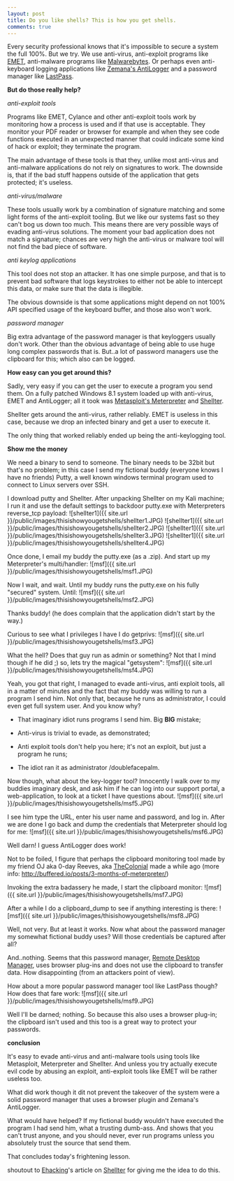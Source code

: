 ```yaml
---
layout: post
title: Do you like shells? This is how you get shells.
comments: true
---
```


Every security professional knows that it's impossible to secure a system the full 100%. But we try. We use anti-virus, anti-exploit programs like <a href="https://support.microsoft.com/en-us/kb/2458544" target="_blank">EMET</a>, anti-malware programs like <a href="https://www.malwarebytes.org/" target="_blank">Malwarebytes</a>. Or perhaps even anti-keyboard logging applications like <a href="https://www.zemana.com/AntiLogger" target="_blank">Zemana's AntiLogger</a> and a password manager like <a href="https://lastpass.com/" target="_blank">LastPass</a>.

**But do those really help?**

*anti-exploit tools*

Programs like EMET, Cylance and other anti-exploit tools work by monitoring how a process is used and if that use is acceptable. They monitor your PDF reader or browser for example and when they see code functions executed in an unexpected manner that could indicate some kind of hack or exploit; they terminate the program.

The main advantage of these tools is that they, unlike most anti-virus and anti-malware applications do not rely on signatures to work. The downside is, that if the bad stuff happens outside of the application that gets protected; it's useless.

*anti-virus/malware*

These tools usually work by a combination of signature matching and some light forms of the anti-exploit tooling. But we like our systems fast so they can't bog us down too much. This means there are very possible ways of evading anti-virus solutions. The moment your bad application does not match a signature; chances are very high the anti-virus or malware tool will not find the bad piece of software.

*anti keylog applications*

This tool does not stop an attacker. It has one simple purpose, and that is to prevent bad software that logs keystrokes to either not be able to intercept this data, or make sure that the data is illegible. 

The obvious downside is that some applications might depend on not 100% API specified usage of the keyboard buffer, and those also won't work. 

*password manager*

Big extra advantage of the password manager is that keyloggers usually don't work. Other than the obvious advantage of being able to use huge long complex passwords that is. But..a lot of password managers use the clipboard for this; which also can be logged.


**How easy can you get around this?**

Sadly, very easy if you can get the user to execute a program you send them. On a fully patched Windows 8.1 system loaded up with anti-virus, EMET and AntiLogger; all it took was <a href="http://www.metasploit.com/" target="_blank">Metasploit's Meterpreter</a> and <a href="https://www.shellterproject.com/" target="_blank">Shellter</a>.

Shellter gets around the anti-virus, rather reliably. EMET is useless in this case, because we drop an infected binary and get a user to execute it. 

The only thing that worked reliably ended up being the anti-keylogging tool.


**Show me the money**

We need a binary to send to someone. The binary needs to be 32bit but that's no problem; in this case I send my fictional buddy (everyone knows I have no friends) Putty, a well known windows terminal program used to connect to Linux servers over SSH.

I download putty and Shellter. After unpacking Shellter on my Kali machine; I run it and use the default settings to backdoor putty.exe with Meterpreters reverse_tcp payload:
![shellter1]({{ site.url }}/public/images/thisishowyougetshells/shellter1.JPG)
![shellter1]({{ site.url }}/public/images/thisishowyougetshells/shellter2.JPG)
![shellter1]({{ site.url }}/public/images/thisishowyougetshells/shellter3.JPG)
![shellter1]({{ site.url }}/public/images/thisishowyougetshells/shellter4.JPG)

Once done, I email my buddy the putty.exe (as a .zip). And start up my Meterpreter's multi/handler:
![msf]({{ site.url }}/public/images/thisishowyougetshells/msf1.JPG)

Now I wait, and wait. Until my buddy runs the putty.exe on his fully "secured" system. Until:
![msf]({{ site.url }}/public/images/thisishowyougetshells/msf2.JPG)

Thanks buddy! (he does complain that the application didn't start by the way.)

Curious to see what I privileges I have I do getprivs:
![msf]({{ site.url }}/public/images/thisishowyougetshells/msf3.JPG)

What the hell? Does that guy run as admin or something? Not that I mind though if he did ;) so, lets try the magical "getsystem":
![msf]({{ site.url }}/public/images/thisishowyougetshells/msf4.JPG)

Yeah, you got that right, I managed to evade anti-virus, anti exploit tools, all in a matter of minutes and the fact that my buddy was willing to run a program I send him. Not only that, because he runs as administrator, I could even get full system user. And you know why?

* That imaginary idiot runs programs I send him. Big <b>BIG</b> mistake;

* Anti-virus is trivial to evade, as demonstrated;

* Anti exploit tools don't help you here; it's not an exploit, but just a program he runs;

* The idiot ran it as administrator /doublefacepalm.

Now though, what about the key-logger tool? Innocently I walk over to my buddies imaginary desk, and ask him if he can log into our support portal, a web-application, to look at a ticket I have questions about.
![msf]({{ site.url }}/public/images/thisishowyougetshells/msf5.JPG)

I see him type the URL, enter his user name and password, and log in. After we are done I go back and dump the credentials that Meterpreter should log for me:
![msf]({{ site.url }}/public/images/thisishowyougetshells/msf6.JPG)

Well darn! I guess AntiLogger does work!

Not to be foiled, I figure that perhaps the clipboard monitoring tool made by my friend OJ aka 0-day Reeves, aka <a href="https://twitter.com/thecolonial" target="_blank">TheColonial</a> made a while ago (more info: <a href="http://buffered.io/posts/3-months-of-meterpreter/" target="_blank">http://buffered.io/posts/3-months-of-meterpreter/)

Invoking the extra badassery he made, I start the clipboard monitor:
![msf]({{ site.url }}/public/images/thisishowyougetshells/msf7.JPG)

After a while I do a clipboard_dump to see if anything interesting is there:
![msf]({{ site.url }}/public/images/thisishowyougetshells/msf8.JPG)

Well, not very. But at least it works. Now what about the password manager my somewhat fictional buddy uses? Will those credentials be captured after all?

And..nothing. Seems that this password manager, <a href="http://remotedesktopmanager.com/" target="_blank">Remote Desktop Manager</a>, uses browser plug-ins and does not use the clipboard to transfer data. How disappointing (from an attackers point of view).

How about a more popular password manager tool like LastPass though? How does that fare work:
![msf]({{ site.url }}/public/images/thisishowyougetshells/msf9.JPG)

Well I'll be darned; nothing. So because this also uses a browser plug-in; the clipboard isn't used and this too is a great way to protect your passwords.


**conclusion**

It's easy to evade anti-virus and anti-malware tools using tools like Metasploit, Meterpreter and Shellter. And unless you try actually execute evil code by abusing an exploit, anti-exploit tools like EMET will be rather useless too.

What did work though it dit not prevent the takeover of the system were a solid password manager that uses a browser plugin and Zemana's AntiLogger. 

What would have helped? If my fictional buddy wouldn't have executed the program I had send him, what a trusting dumb-ass. And shows that you can't trust anyone, and you should never, ever run programs unless you absolutely trust the source that send them.

That concludes today's frightening lesson.

shoutout to <a href="https://twitter.com/ehackingdotnet" target="_blank">Ehacking</a>'s article on <a href="http://www.ehacking.net/2015/07/bypass-anti-virus-with-shellter-on-kali.html" target="_blank">Shellter</a> for giving me the idea to do this.